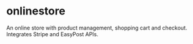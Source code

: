 # onlinestore
An online store with product management, shopping cart and checkout. Integrates Stripe and EasyPost APIs.
